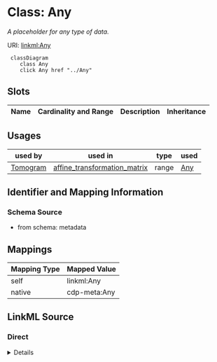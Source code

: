 

# Class: Any


_A placeholder for any type of data._





URI: [linkml:Any](https://w3id.org/linkml/Any)






```mermaid
 classDiagram
    class Any
    click Any href "../Any"

```




<!-- no inheritance hierarchy -->


## Slots

| Name | Cardinality and Range | Description | Inheritance |
| ---  | --- | --- | --- |





## Usages

| used by | used in | type | used |
| ---  | --- | --- | --- |
| [Tomogram](Tomogram.md) | [affine_transformation_matrix](affine_transformation_matrix.md) | range | [Any](Any.md) |






## Identifier and Mapping Information







### Schema Source


* from schema: metadata




## Mappings

| Mapping Type | Mapped Value |
| ---  | ---  |
| self | linkml:Any |
| native | cdp-meta:Any |







## LinkML Source

<!-- TODO: investigate https://stackoverflow.com/questions/37606292/how-to-create-tabbed-code-blocks-in-mkdocs-or-sphinx -->

### Direct

<details>
```yaml
name: Any
description: A placeholder for any type of data.
from_schema: metadata
class_uri: linkml:Any

```
</details>

### Induced

<details>
```yaml
name: Any
description: A placeholder for any type of data.
from_schema: metadata
class_uri: linkml:Any

```
</details>
